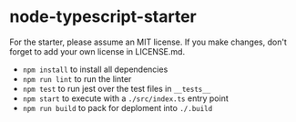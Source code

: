 # node-typescript-starter

For the starter, please assume an MIT license. If you make changes, don't forget to add your own license in LICENSE.md.

- `npm install` to install all dependencies
- `npm run lint` to run the linter
- `npm test` to run jest over the test files in `__tests__`
- `npm start` to execute with a `./src/index.ts` entry point
- `npm run build` to pack for deploment into `./.build`
